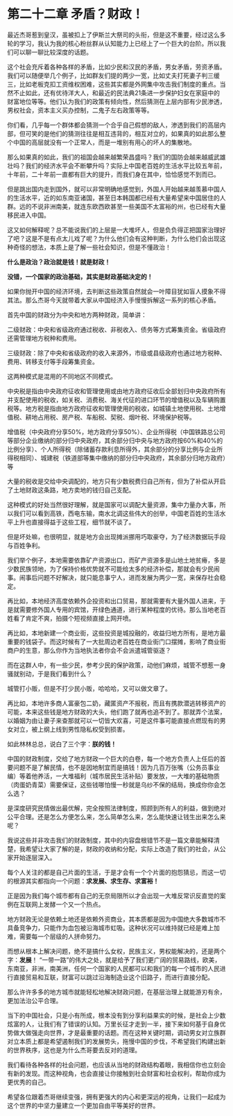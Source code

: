 # 第二十二章 矛盾？财政！

最近杰哥惹到皇汉，虽被扣上了伊斯兰大祭司的头衔，但是这不重要，经过这么多轮的学习，我认为我的核心粉丝群从认知能力上已经上了一个巨大的台阶。所以我们可以聊一聊比较深度的话题。

这个社会充斥着各种各样的矛盾，比如少民和汉民的矛盾，男女矛盾，劳资矛盾。我们可以随便举几个例子，比如群友们提的两少一宽，比如丈夫打死妻子判三缓三，比如老板克扣工资维权困难，这些其实都是外网集中攻击我们制度的重点。当然不止如此，还有优待洋大人，和最近的民法典21条进一步保护妇女在家庭中的财富地位等等。他们认为我们的政策有倾向性，然后猜测在上层内部有少民渗透，男权社会，资本主义买办控制，二鬼子左右政策等等。

你们看，几乎每一个群体都会猜测一个合乎自己假想的敌人，渗透到我们的高层内部，但可笑的是他们的猜测往往是相互违背的，相互对立的，如果真的如此那么整个中国的高层就没有一个正常人，而是一堆别有用心的坏人的集散地。

那么如果真的如此，我们的祖国会越来越繁荣昌盛吗？我们的国防会越来越威武雄壮吗？我们的经济水平会不断攀升吗？实际上中国老百姓的生活水平比较五年前，十年前，二十年前一直都有巨大的提升，而我们身在其中，恰恰感觉不到而已。

但是跳出国内走到国外，就可以非常明确地感觉到，外国人开始越来越羡慕中国人的生活水平，近的如东南亚诸国，甚至日本韩国都已经有大量希望来中国居住的人群。远的不说非洲南美，就连东欧西欧甚至一些美国不太富裕的州，也已经有大量移民进入中国。

这又如何解释呢？总不能说我们的上层是一大堆坏人，但是负负得正把国家治理好了吧？这是不是有点太儿戏了呢？为什么他们会有这种判断，为什么他们会出现这种奇怪的想法，本质上是了解一些社会知识，但是不懂政治！

**什么是政治？政治就是钱！就是财政！**

**没错，一个国家的政治基础，其实是财政基础决定的！**

如果你抛开中国的经济环境，去判断这些政策自然就会一叶障目犹如盲人摸象不得其法。那么杰哥今天就带着大家从中国经济入手慢慢拆解这一系列的核心矛盾。

首先中国的财政分为中央和地方两种财政，简单讲：

二级财政：中央和省级政府通过税收、非税收入、债务等方式筹集资金。省级政府还需管理地方税种和费用。

三级财政：除了中央和省级政府的收入来源外，市级或县级政府也通过地方税种、费用、转移支付等手段筹集资金。

这两种模式是混用的不同地区不同模式。

中央税是指由中央政府征收和管理使用或由地方政府征收后全部划归中央政府所有并支配使用的税收，如关税、消费税、海关代征的进口环节的增值税以及车辆购置税等。地方税是指由地方政府征收和管理使用的税收，如城镇土地使用税、土地增值税、耕地占用税、房产税、车船税、契税、烟叶税、环境保护税等。

增值税（中央政府分享50%，地方政府分享50%）、企业所得税（中国铁路总公司等部分企业缴纳的部分归中央政府，其余部分归中央与地方政府按60%和40%的比例分享）、个人所得税（除储蓄存款利息所得外，其余部分的分享比例与企业所得税相同）、城建税（铁道部等集中缴纳的部分归中央政府，其余部分归地方政府）等

大量的税收是交给中央调配的，地方只有少数税费归自己所有，但为了补偿从开启了土地财政这条路，地方卖地的钱归自己支配。

这种模式的好处当然很好理解，就是国家可以调配大量资源，集中力量办大事，所以我们可以看到高铁，西电东输，南水北调这些伟大的创举，中国老百姓的生活水平上升也直接得益于这些工程，细节就不谈了。

但是坏处嘛，也很明显，就是地方会出现摊派挪用巧取豪夺，为了经济数据玩手段与百姓争利。

我们举个例子，本地需要依靠矿产资源出口，而矿产资源多是山地土地贫瘠，多是少数民族领地，为了保持价格优势就不可能给太多的经济补偿，那就会有少民闹事。闹事后问题不好解决，就只能息事宁人，进而发展为两少一宽，来保存社会稳定。

再比如，本地经济高度依赖外企投资和出口贸易，那就需要有大量外国人进来，于是就需要修外国人专用的宾馆，开绿色通道，进行某种程度的优待。那么当地老百姓看了肯定不爽，拍摄个短视频直接上网开喷。

再比如，本地新建一个商业街，这些投资是城投融的，收益归地方所有，是地方最重要的钱袋子。而这时候有了一大批周边老百姓在商业街门口摆摊，影响了商业街商户的生意，那么你作为当地执法者你会不会派遣城管驱逐？

而在这群人中，有一些少民，参考少民的保护政策，动他们麻烦，城管不想惹一身骚就别动，于是我们看到什么？

城管打小贩，但是不打少民小贩，哈哈哈，又可以做文章了。

再比如，本地许多商人富豪包二奶，藏匿资产不报税，而且有携款潜逃转移资产的可能，本来这些钱是地方财政的大头，他们跑了就再也追不到了。那就弄个法案，以婚姻为由让妻子来查那就可以一切皆大欢喜，可是这件事可能直接点燃现有的男女对立，被上纲上线到男性隐私权受到损害。

如此林林总总，说白了三个字：**朕的钱！**

中国的财政制度，交给了地方财政一个巨大的白卷，每一个地方负责人上任后的首要问题不是了解民情，也不是因地制宜而是搞钱！因为几百万张嘴（公务员事业编）等着他养活，一大堆福利（城市居民生活补贴）要发放，一大堆的基础物质（肉蛋奶青菜）需要保证，这些钱哪怕慢一秒就是乌纱不保的结局，换成你你会怎么选？

是深度研究民情做出最优解，完全按照法律制度，照顾到所有人的利益，做到绝对公平合理。还是怎么方便怎么来，怎么简单怎么来，怎么能快速让钱生出来怎么来呢？

我说这些并非攻击我们的财政制度，其中的内容盘根错节不是一篇文章能解释清楚，我希望让大家了解的是，财政的收纳和分配，实际上改造了我们的社会，从公家开始逐层深入。

每个人关注的都是自己片面的生活，于是才会有一个个片面的抱怨猜忌，而这一切的根源其实都指向一个问题：**求发展、求生存、求富裕！**

正是因为我们每个城市都有自己的无奈局限所以才会出现一大堆反常识反直觉的案例在互联网上发酵一个又一个热点。

地方财政无论是依赖土地还是依赖外资商业，其本质都是因为中国绝大多数城市不具备竞争力，只能作为血包被沿海城市虹吸。这种状况可以维持就已经是难上加难，需要每一个层级的人拼命努力。

而想从根本上解决问题，绝不是搞什么女权，民族主义，男权能解决的，还是两个字：**发展**！
“一带一路”的伟大之处，就是给予了我们更广阔的贸易路线，欧美，东南亚，非洲，南美洲，任何一个国家的人民都可以和我们的每一个城市的人民进行直接贸易和互联，财富可以跳过沿海制造业这个旧路子，而进行直接分配。

那么许许多多的地方城市就能轻松地解决财政问题，在基层治理上就能游刃有余，更加法治公平合理。

当下的中国社会，只是小有所成，根本没有到分享利益果实的时候，是社会上少数炫富的人，让我们有了错误的认知。万里长征才走到一半，接下来如何基于自身优势做大做强走向世界，才是最重要的话题。而在这种关键时期，调动男女对立族群对立本质上都是希望遏制我们的发展势头，拖慢中国的步伐，不希望我们构建出新的世界秩序，这也是为什么杰哥要去反对的道理。

我们看待各种各样的社会问题，也应该从当地的财政结构着眼，我相信你也立刻会有新的发现。而这种视角，也会直接让你接触到社会财富和社会权利，帮助你成为更优秀的自己。

希望各位跟着杰哥继续变强，拥有更强大的内心和更深远的视角，让我们一起成为这个世界的中坚力量建立一个更加自由平等美好的世界。
